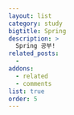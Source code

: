 ```yaml
---
layout: list
category: study
bigtitle: Spring
description: >
  Spring 공부!
related_posts:
  -
addons:
  - related
  - comments
list: true
order: 5
---
```


